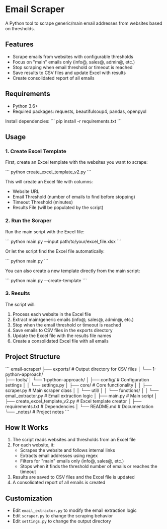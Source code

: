 # Email Scraper

A Python tool to scrape generic/main email addresses from websites based on thresholds.

## Features

- Scrape emails from websites with configurable thresholds
- Focus on "main" emails only (info@, sales@, admin@, etc.)
- Stop scraping when email threshold or timeout is reached
- Save results to CSV files and update Excel with results
- Create consolidated report of all emails

## Requirements

- Python 3.6+
- Required packages: requests, beautifulsoup4, pandas, openpyxl

Install dependencies:
\`\`\`
pip install -r requirements.txt
\`\`\`

## Usage

### 1. Create Excel Template

First, create an Excel template with the websites you want to scrape:

\`\`\`
python create_excel_template_v2.py
\`\`\`

This will create an Excel file with columns:
- Website URL
- Email Threshold (number of emails to find before stopping)
- Timeout Threshold (minutes)
- Results File (will be populated by the script)

### 2. Run the Scraper

Run the main script with the Excel file:

\`\`\`
python main.py --input path/to/your/excel_file.xlsx
\`\`\`

Or let the script find the Excel file automatically:

\`\`\`
python main.py
\`\`\`

You can also create a new template directly from the main script:

\`\`\`
python main.py --create-template
\`\`\`

### 3. Results

The script will:
1. Process each website in the Excel file
2. Extract main/generic emails (info@, sales@, admin@, etc.)
3. Stop when the email threshold or timeout is reached
4. Save emails to CSV files in the exports directory
5. Update the Excel file with the results file names
6. Create a consolidated Excel file with all emails

## Project Structure

\`\`\`
email-scraper/
├── exports/                  # Output directory for CSV files
│   └── 1-python-approach/    
├── tools/
│   └── 1-python-approach/
│       ├── config/           # Configuration settings
│       │   └── settings.py
│       ├── core/             # Core functionality
│       │   ├── scraper.py    # Main scraper class
│       │   └── util/
│       │       └── functions/
│       │           └── email_extractor.py  # Email extraction logic
│       ├── main.py           # Main script
│       ├── create_excel_template_v2.py  # Excel template creator
│       ├── requirements.txt  # Dependencies
│       └── README.md         # Documentation
└── _notes/                   # Project notes
\`\`\`

## How It Works

1. The script reads websites and thresholds from an Excel file
2. For each website, it:
   - Scrapes the website and follows internal links
   - Extracts email addresses using regex
   - Filters for "main" emails only (info@, sales@, etc.)
   - Stops when it finds the threshold number of emails or reaches the timeout
3. Results are saved to CSV files and the Excel file is updated
4. A consolidated report of all emails is created

## Customization

- Edit `email_extractor.py` to modify the email extraction logic
- Edit `scraper.py` to change the scraping behavior
- Edit `settings.py` to change the output directory

